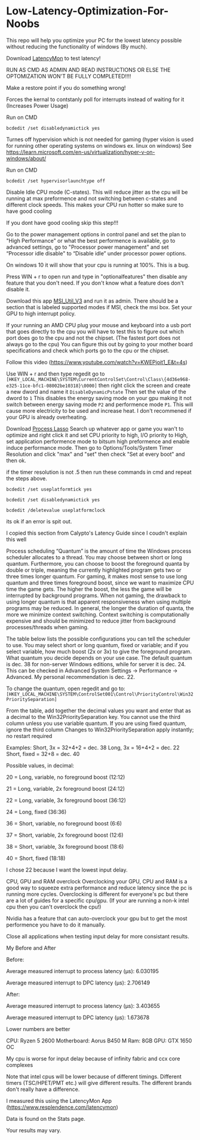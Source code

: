 # Low-Latency-Optimization-For-Noobs
This repo will help you optimize your PC for the lowest latency possible without reducing the functionality of windows (By much).

Download [LatencyMon](https://www.resplendence.com/latencymon) to test latency!


RUN AS CMD AS ADMIN AND READ INSTRUCTIONS OR ELSE THE OPTOMIZATION WON'T BE FULLY COMPLETED!!!!

Make a restore point if you do something wrong!

Forces the kernal to contstanly poll for interrupts instead of waiting for it (Increases Power Usage)

Run on CMD

`bcdedit /set disabledynamictick yes`

Turnes off hypervision which is not needed for gaming (hyper vision is used for running other operating systems on windows ex. linux on windows) See https://learn.microsoft.com/en-us/virtualization/hyper-v-on-windows/about/

Run on CMD

`bcdedit /set hypervisorlaunchtype off` 

Disable Idle CPU mode (C-states). This will reduce jitter as the cpu will be running at max preformence and not switching between c-states and different clock speeds. This makes your CPU run hotter so make sure to have good cooling

If you dont have good cooling skip this step!!!

Go to the power management options in control panel and set the plan to "High Performance" or what the best performence is available, go to advanced settings, go to "Processor power management" and set “Processor idle disable" to “Disable idle” under processor power options.

On windows 10 it will show that your cpu is running at 100%. This is a bug.

Press WIN + r to open run and type in "optionalfeatures" then disable any feature that you don't need. If you don't know what a feature does don't disable it.

Download this app [MSI_Util_V3](https://www.mediafire.com/file/ewpy1p0rr132thk/MSI_util_v3.zip/file) and run it as admin. 
There should be a section that is labeled supported modes if MSI, check the msi box. Set your GPU to high interrupt policy.

If your running an AMD CPU plug your mouse and keyboard into a usb port that goes directly to the cpu you will have to test this to figure out which port does go to the cpu and not the chipset. (The fastest port does not always go to the cpu)
You can figure this out by going to your mother board specifications and check which ports go to the cpu or the chipset.

Follow this video (https://www.youtube.com/watch?v=KWEPjoit1_E&t=4s)

Use WIN + r and then type regedit go to `[HKEY_LOCAL_MACHINE\SYSTEM\CurrentControlSet\Control\Class\{4d36e968-e325-11ce-bfc1-08002be10318}\0000]` then right click the screen and create a new dword and name it `DisableDynamicPstate` Then set the value of the dword to `1`
This disables the energy saving mode on your gpu making it not switch between energy saving mode `P2` and performence mode `P1`. This will cause more electricity to be used and increase heat. I don't recommened if your GPU is already overheating.

Download [Process Lasso](https://bitsum.com)
Search up whatever app or game you wan't to optimize and right click it and set CPU priority to high, I/O priority to High, set application performence mode to bitsum high preformence and enable induce performance mode.
Then go to Options/Tools/System Timer Resolution and click "max" and "set" then check "Set at every boot" and then ok.

if the timer resolution is not .5 then run these commands in cmd and repeat the steps above.

`bcdedit /set useplatformtick yes`

`bcdedit /set disabledynamictick yes`

`bcdedit /deletevalue useplatformclock`

its ok if an error is spit out.

I copied this section from Calypto's Latency Guide since I coudn't explain this well

Process scheduling
“Quantum” is the amount of time the Windows process scheduler allocates to a thread. You may choose between short or long quantum. Furthermore, you can choose to boost the foreground quanta by double or triple, meaning the currently highlighted program gets two or three times longer quantum. For gaming, it makes most sense to use long quantum and three times foreground boost, since we want to maximize CPU time the game gets. The higher the boost, the less the game will be interrupted by background programs. When not gaming, the drawback to using longer quantum is that apparent responsiveness when using multiple programs may be reduced. In general, the longer the duration of quanta, the more we minimize context switching. Context switching is computationally expensive and should be minimized to reduce jitter from background processes/threads when gaming.

The table below lists the possible configurations you can tell the scheduler to use. You may select short or long quantum, fixed or variable; and if you select variable, how much boost (2x or 3x) to give the foreground program. What quantum you decide depends on your use case. The default quantum is dec. 38 for non-server Windows editions, while for server it is dec. 24. This can be checked in Advanced System Settings → Performance → Advanced. My personal recommendation is dec. 22. 

To change the quantum, open regedit and go to:
`[HKEY_LOCAL_MACHINE\SYSTEM\ControlSet001\Control\PriorityControl\Win32PrioritySeparation]`

From the table, add together the decimal values you want and enter that as a decimal to the Win32PrioritySeparation key. You cannot use the third column unless you use variable quantum. If you are using fixed quantum, ignore the third column
Changes to Win32PrioritySeparation apply instantly; no restart required

Examples: Short, 3x = 32+4+2 = dec. 38   Long, 3x = 16+4+2 = dec. 22    Short, fixed = 32+8 = dec. 40

Possible values, in decimal:

20 = Long, variable, no foreground boost (12:12)

21 = Long, variable, 2x foreground boost (24:12)

22 = Long, variable, 3x foreground boost (36:12)

24 = Long, fixed (36:36)

36 = Short, variable, no foreground boost (6:6)

37 = Short, variable, 2x foreground boost (12:6)

38 = Short, variable, 3x foreground boost (18:6)

40 = Short, fixed (18:18)

I chose 22 because I want the lowest input delay.

CPU, GPU and RAM overclock
Overclocking your GPU, CPU and RAM is a good way to squeeze extra performance and reduce latency since the pc is running more cycles. Overclocking is different for everyone's pc but
there are a lot of guides for a specific cpu/gpu. (If your are running a non-k intel cpu then you can't overclock the cpu!)

Nvidia has a feature that can auto-overclock your gpu but to get the most performence you have to do it manually.

Close all applications when testing input delay for more consistant results.

My Before and After

Before:

Average measured interrupt to process latency (µs):   6.030195

Average measured interrupt to DPC latency (µs):       2.706149

After:

Average measured interrupt to process latency (µs):   3.403655

Average measured interrupt to DPC latency (µs):       1.673678

Lower numbers are better

CPU: Ryzen 5 2600
Motherboard: Aorus B450 M
Ram: 8GB
GPU: GTX 1650 OC

My cpu is worse for input delay because of infinity fabric and ccx core complexes

Note that intel cpus will be lower because of different timings.  Different timers (TSC/HPET/PMT etc.) will give different results. The different brands don't really have a difference.


I measured this using the LatencyMon App (https://www.resplendence.com/latencymon)

Data is found on the Stats page.

Your results may vary.
